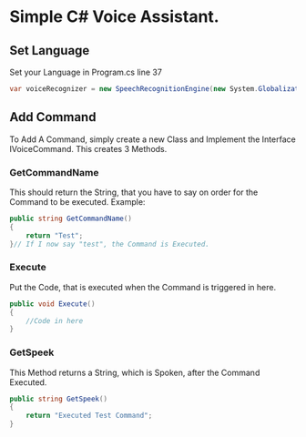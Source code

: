 # Simple C# Voice Assistant. 

## Set Language
Set your Language in Program.cs line 37
```csharp
var voiceRecognizer = new SpeechRecognitionEngine(new System.Globalization.CultureInfo("de-DE")); // For German
```
## Add Command

To Add A Command, simply create a new Class and Implement the Interface IVoiceCommand. 
This creates 3 Methods.
### GetCommandName
This should return the String, that you have to say on order for the Command to be executed.
Example: 
```csharp
public string GetCommandName()
{
    return "Test";
}// If I now say "test", the Command is Executed. 
```
### Execute
Put the Code, that is executed when the Command is triggered in here. 
```csharp
public void Execute()
{
	//Code in here
} 
```
### GetSpeek
This Method returns a String, which is Spoken, after the Command Executed. 
```csharp
public string GetSpeek()
{
    return "Executed Test Command";
}
```